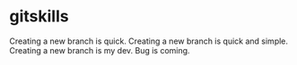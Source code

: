 # gitskills
Creating a new branch is quick.
Creating a new branch is quick and simple.
Creating a new branch is my dev.
Bug is coming.